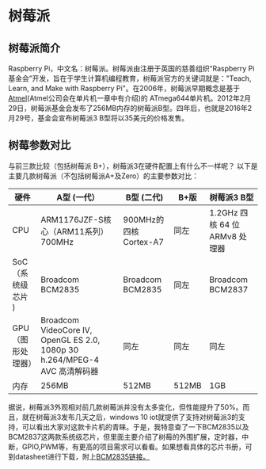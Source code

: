 # 树莓派
## 树莓派简介
Raspberry Pi，中文名：树莓派。树莓派由注册于英国的慈善组织“Raspberry Pi 基金会”开发，旨在于学生计算机编程教育，树莓派官方的关键词就是："Teach, Learn, and Make with Raspberry Pi"。在2006年，树莓派早期概念是基于[Atmel](http://www.atmel.com/)(Atmel公司会在单片机一章中有介绍)的 ATmega644单片机。2012年2月29日，树莓派基金会发布了256MB内存的树莓派B型。四年后，也就是2016年2月29号，基金会宣布树莓派3 B型将以35美元的价格发售。
## 树莓参数对比
与前三款比较（包括树莓派 B+），树莓派3在硬件配置上有什么不一样呢？
以下是主要几款树莓派（不包括树莓派A+及Zero）的主要参数对比：

| 硬件           | A型 (一代）    | B型 (二代)    | B+版     | 树莓派3 B型 |
| ------------- |-------------  | -------------|----------| ----------|
| CPU           | ARM1176JZF-S核心（ARM11系列）700MHz | 900MHz的四核  Cortex-A7 | 同左 | 1.2GHz 四核 64 位 ARMv8 处理器|
| SoC（系统级芯片 )| Broadcom BCM2835|  Broadcom BCM2835 | 同左 | Broadcom BCM2837 |
| GPU（图形处理器）| Broadcom VideoCore IV, OpenGL ES 2.0, 1080p 30 h.264/MPEG-4 AVC 高清解码器 |  同左 | 同左 | 同左 |
| 内存           |  256MB         |    512MB    |    512MB  |    1GB  |

据说，树莓派3外观相对前几款树莓派并没有太多变化，但性能提升了50%。而且，就在树莓派3发布几天之后，windows 10 iot就提供了支持对树莓派3的支持，可以看出大家对这款卡片机的青睐。于是，我特意查了一下BCM2835以及BCM2837这两款系统级芯片，但里面主要介绍了树莓的外围扩展，定时器，中断，GPIO,PWM等，有更高的项目需求可以看看。如果想看具体的芯片书册，可到datasheet进行下载，附上[BCM2835链接。](http://www.alldatasheet.com/datasheet-pdf/pdf/502533/BOARDCOM/BCM2835.html)

